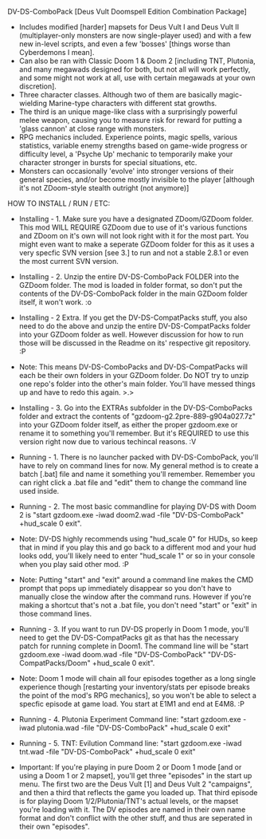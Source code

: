 DV-DS-ComboPack [Deus Vult Doomspell Edition Combination Package]

- Includes modified [harder] mapsets for Deus Vult I and Deus Vult II (multiplayer-only monsters are now single-player used) and with a few new in-level scripts, and even a few 'bosses' [things worse than Cyberdemons I mean].
- Can also be ran with Classic Doom 1 & Doom 2 [including TNT, Plutonia, and many megawads designed for both, but not all will work perfectly, and some might not work at all, use with certain megawads at your own discretion].
- Three character classes. Although two of them are basically magic-wielding Marine-type characters with different stat growths.
- The third is an unique mage-like class with a surprisingly powerful melee weapon, causing you to measure risk for reward for putting a 'glass cannon' at close range with monsters.
- RPG mechanics included. Experience points, magic spells, various statistics, variable enemy strengths based on game-wide progress or difficulty level, a 'Psyche Up' mechanic to temporarily make your character stronger in bursts for special situations, etc.
- Monsters can occasionally 'evolve' into stronger versions of their general species, and/or become mostly invisible to the player [although it's not ZDoom-style stealth outright (not anymore)]


HOW TO INSTALL / RUN / ETC:

 - Installing - 1. Make sure you have a designated ZDoom/GZDoom folder. This mod WILL REQUIRE GZDoom due to use of it's various functions and ZDoom on it's own will not look right with it for the most part. You might even want to make a seperate GZDoom folder for this as it uses a very specfic SVN version [see 3.] to run and not a stable 2.8.1 or even the most current SVN version.

 - Installing - 2. Unzip the entire DV-DS-ComboPack FOLDER into the GZDoom folder. The mod is loaded in folder format, so don't put the contents of the DV-DS-ComboPack folder in the main GZDoom folder itself, it won't work. :o

 - Installing - 2 Extra. If you get the DV-DS-CompatPacks stuff, you also need to do the above and unzip the entire DV-DS-CompatPacks folder into your GZDoom folder as well. However discussion for how to run those will be discussed in the Readme on its' respective git repository. :P
- Note: This means DV-DS-ComboPacks and DV-DS-CompatPacks will each be their own folders in your GZDoom folder. Do NOT try to unzip one repo's folder into the other's main folder. You'll have messed things up and have to redo this again. >.>

 - Installing - 3. Go into the EXTRAs subfolder in the DV-DS-ComboPacks folder and extract the contents of "gzdoom-g2.2pre-889-g904a027.7z" into your GZDoom folder itself, as either the proper gzdoom.exe or rename it to something you'll remember. But it's REQUIRED to use this version right now due to various techincal reasons. :V

 - Running - 1. There is no launcher packed with DV-DS-ComboPack, you'll have to rely on command lines for now. My general method is to create a batch [.bat] file and name it something you'll remember. Remember you can right click a .bat file and "edit" them to change the command line used inside.

 - Running - 2. The most basic commandline for playing DV-DS with Doom 2 is "start gzdoom.exe -iwad doom2.wad -file "DV-DS-ComboPack" +hud_scale 0 exit". 
 - Note: DV-DS highly recommends using "hud_scale 0" for HUDs, so keep that in mind if you play this and go back to a different mod and your hud looks odd, you'll likely need to enter "hud_scale 1" or so in your console when you play said other mod. :P
 - Note: Putting "start" and "exit" around a command line makes the CMD prompt that pops up immediately disappear so you don't have to manually close the window after the command runs. However if you're making a shortcut that's not a .bat file, you don't need "start" or "exit" in those command lines.
 - Running - 3. If you want to run DV-DS properly in Doom 1 mode, you'll need to get the DV-DS-CompatPacks git as that has the necessary patch for running complete in Doom1. The command line will be "start gzdoom.exe -iwad doom.wad -file "DV-DS-ComboPack" "DV-DS-CompatPacks/Doom" +hud_scale 0 exit". 
 - Note: Doom 1 mode will chain all four episodes together as a long single experience though [restarting your inventory/stats per episode breaks the point of the mod's RPG mechanics], so you won't be able to select a specfic episode at game load. You start at E1M1 and end at E4M8. :P

 - Running - 4. Plutonia Experiment Command line: "start gzdoom.exe -iwad plutonia.wad -file "DV-DS-ComboPack" +hud_scale 0 exit" 

 - Running - 5. TNT: Evilution Command line: "start gzdoom.exe -iwad tnt.wad -file "DV-DS-ComboPack" +hud_scale 0 exit" 

 - Important: If you're playing in pure Doom 2 or Doom 1 mode [and or using a Doom 1 or 2 mapset], you'll get three "episodes" in the start up menu. The first two are the Deus Vult [1] and Deus Vult 2 "campaigns", and then a third that reflects the game you loaded up. That third episode is for playing Doom 1/2/Plutonia/TNT's actual levels, or the mapset you're loading with it. The DV episodes are named in their own name format and don't conflict with the other stuff, and thus are seperated in their own "episodes".

